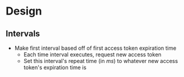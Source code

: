 # Design

## Intervals

+ Make first interval based off of first access token expiration time
  + Each time interval executes, request new access token
  + Set this interval's repeat time (in *ms*) to whatever new access token's expiration time is
